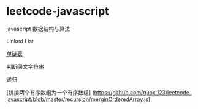 # leetcode-javascript
javascript 数据结构与算法


Linked List

[单链表](https://github.com/guoxi123/leetcode-javascript/blob/master/LinkedList/linkList.js)

[判断回文字符串](https://github.com/guotracy/leetcode-javascript/blob/master/LinkedList/palindrome-LinkedList/README.md)

递归

[拼接两个有序数组为一个有序数组] (https://github.com/guoxi123/leetcode-javascript/blob/master/recursion/merginOrderedArray.js)
